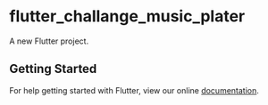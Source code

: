 # flutter_challange_music_plater

A new Flutter project.

## Getting Started

For help getting started with Flutter, view our online
[documentation](https://flutter.io/).
